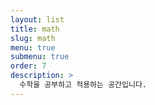 ```yaml
---
layout: list
title: math
slug: math
menu: true
submenu: true
order: 7
description: >
  수학을 공부하고 적용하는 공간입니다.
---
```

